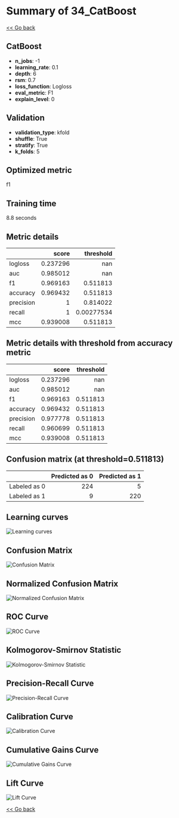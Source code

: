 # Summary of 34_CatBoost

[<< Go back](../README.md)


## CatBoost
- **n_jobs**: -1
- **learning_rate**: 0.1
- **depth**: 6
- **rsm**: 0.7
- **loss_function**: Logloss
- **eval_metric**: F1
- **explain_level**: 0

## Validation
 - **validation_type**: kfold
 - **shuffle**: True
 - **stratify**: True
 - **k_folds**: 5

## Optimized metric
f1

## Training time

8.8 seconds

## Metric details
|           |    score |    threshold |
|:----------|---------:|-------------:|
| logloss   | 0.237296 | nan          |
| auc       | 0.985012 | nan          |
| f1        | 0.969163 |   0.511813   |
| accuracy  | 0.969432 |   0.511813   |
| precision | 1        |   0.814022   |
| recall    | 1        |   0.00277534 |
| mcc       | 0.939008 |   0.511813   |


## Metric details with threshold from accuracy metric
|           |    score |   threshold |
|:----------|---------:|------------:|
| logloss   | 0.237296 |  nan        |
| auc       | 0.985012 |  nan        |
| f1        | 0.969163 |    0.511813 |
| accuracy  | 0.969432 |    0.511813 |
| precision | 0.977778 |    0.511813 |
| recall    | 0.960699 |    0.511813 |
| mcc       | 0.939008 |    0.511813 |


## Confusion matrix (at threshold=0.511813)
|              |   Predicted as 0 |   Predicted as 1 |
|:-------------|-----------------:|-----------------:|
| Labeled as 0 |              224 |                5 |
| Labeled as 1 |                9 |              220 |

## Learning curves
![Learning curves](learning_curves.png)
## Confusion Matrix

![Confusion Matrix](confusion_matrix.png)


## Normalized Confusion Matrix

![Normalized Confusion Matrix](confusion_matrix_normalized.png)


## ROC Curve

![ROC Curve](roc_curve.png)


## Kolmogorov-Smirnov Statistic

![Kolmogorov-Smirnov Statistic](ks_statistic.png)


## Precision-Recall Curve

![Precision-Recall Curve](precision_recall_curve.png)


## Calibration Curve

![Calibration Curve](calibration_curve_curve.png)


## Cumulative Gains Curve

![Cumulative Gains Curve](cumulative_gains_curve.png)


## Lift Curve

![Lift Curve](lift_curve.png)



[<< Go back](../README.md)
